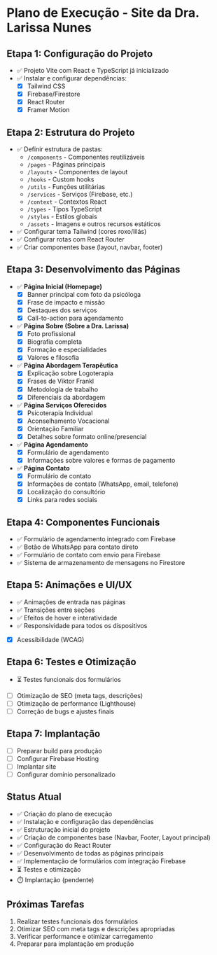 # Plano de Execução - Site da Dra. Larissa Nunes

## Etapa 1: Configuração do Projeto
- ✅ Projeto Vite com React e TypeScript já inicializado
- ✅ Instalar e configurar dependências:
  - [x] Tailwind CSS
  - [x] Firebase/Firestore
  - [x] React Router
  - [x] Framer Motion

## Etapa 2: Estrutura do Projeto
- ✅ Definir estrutura de pastas:
  - `/components` - Componentes reutilizáveis
  - `/pages` - Páginas principais
  - `/layouts` - Componentes de layout
  - `/hooks` - Custom hooks
  - `/utils` - Funções utilitárias
  - `/services` - Serviços (Firebase, etc.)
  - `/context` - Contextos React
  - `/types` - Tipos TypeScript
  - `/styles` - Estilos globais
  - `/assets` - Imagens e outros recursos estáticos
- ✅ Configurar tema Tailwind (cores roxo/lilás)
- ✅ Configurar rotas com React Router
- ✅ Criar componentes base (layout, navbar, footer)

## Etapa 3: Desenvolvimento das Páginas
- ✅ **Página Inicial (Homepage)**
  - [x] Banner principal com foto da psicóloga
  - [x] Frase de impacto e missão
  - [x] Destaques dos serviços
  - [x] Call-to-action para agendamento
  
- ✅ **Página Sobre (Sobre a Dra. Larissa)**
  - [x] Foto profissional
  - [x] Biografia completa
  - [x] Formação e especialidades
  - [x] Valores e filosofia
  
- ✅ **Página Abordagem Terapêutica**
  - [x] Explicação sobre Logoterapia
  - [x] Frases de Viktor Frankl
  - [x] Metodologia de trabalho
  - [x] Diferenciais da abordagem
  
- ✅ **Página Serviços Oferecidos**
  - [x] Psicoterapia Individual
  - [x] Aconselhamento Vocacional
  - [x] Orientação Familiar
  - [x] Detalhes sobre formato online/presencial
  
- ✅ **Página Agendamento**
  - [x] Formulário de agendamento
  - [x] Informações sobre valores e formas de pagamento
  
- ✅ **Página Contato**
  - [x] Formulário de contato
  - [x] Informações de contato (WhatsApp, email, telefone)
  - [x] Localização do consultório
  - [x] Links para redes sociais

## Etapa 4: Componentes Funcionais
- ✅ Formulário de agendamento integrado com Firebase
- ✅ Botão de WhatsApp para contato direto
- ✅ Formulário de contato com envio para Firebase
- ✅ Sistema de armazenamento de mensagens no Firestore

## Etapa 5: Animações e UI/UX
- ✅ Animações de entrada nas páginas
- ✅ Transições entre seções
- ✅ Efeitos de hover e interatividade
- ✅ Responsividade para todos os dispositivos
- [x] Acessibilidade (WCAG)

## Etapa 6: Testes e Otimização
- ⏳ Testes funcionais dos formulários
- [ ] Otimização de SEO (meta tags, descrições)
- [ ] Otimização de performance (Lighthouse)
- [ ] Correção de bugs e ajustes finais

## Etapa 7: Implantação
- [ ] Preparar build para produção
- [ ] Configurar Firebase Hosting
- [ ] Implantar site
- [ ] Configurar domínio personalizado

## Status Atual
- ✅ Criação do plano de execução
- ✅ Instalação e configuração das dependências
- ✅ Estruturação inicial do projeto
- ✅ Criação de componentes base (Navbar, Footer, Layout principal)
- ✅ Configuração do React Router
- ✅ Desenvolvimento de todas as páginas principais
- ✅ Implementação de formulários com integração Firebase
- ⏳ Testes e otimização
- ⏱️ Implantação (pendente)

## Próximas Tarefas
1. Realizar testes funcionais dos formulários
2. Otimizar SEO com meta tags e descrições apropriadas
3. Verificar performance e otimizar carregamento
4. Preparar para implantação em produção 